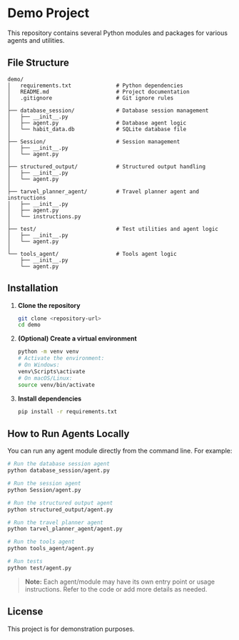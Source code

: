 # Demo Project


This repository contains several Python modules and packages for various agents and utilities.

## File Structure

```
demo/
│   requirements.txt              # Python dependencies
│   README.md                     # Project documentation
│   .gitignore                    # Git ignore rules
│
├── database_session/             # Database session management
│   ├── __init__.py
│   ├── agent.py                  # Database agent logic
│   └── habit_data.db             # SQLite database file
│
├── Session/                      # Session management
│   ├── __init__.py
│   └── agent.py
│
├── structured_output/            # Structured output handling
│   ├── __init__.py
│   └── agent.py
│
├── tarvel_planner_agent/         # Travel planner agent and instructions
│   ├── __init__.py
│   ├── agent.py
│   └── instructions.py
│
├── test/                         # Test utilities and agent logic
│   ├── __init__.py
│   └── agent.py
│
└── tools_agent/                  # Tools agent logic
    ├── __init__.py
    └── agent.py
```


## Installation

1. **Clone the repository**
   ```bash
   git clone <repository-url>
   cd demo
   ```

2. **(Optional) Create a virtual environment**
   ```bash
   python -m venv venv
   # Activate the environment:
   # On Windows:
   venv\Scripts\activate
   # On macOS/Linux:
   source venv/bin/activate
   ```

3. **Install dependencies**
   ```bash
   pip install -r requirements.txt
   ```

## How to Run Agents Locally

You can run any agent module directly from the command line. For example:

```bash
# Run the database session agent
python database_session/agent.py

# Run the session agent
python Session/agent.py

# Run the structured output agent
python structured_output/agent.py

# Run the travel planner agent
python tarvel_planner_agent/agent.py

# Run the tools agent
python tools_agent/agent.py

# Run tests
python test/agent.py
```

> **Note:** Each agent/module may have its own entry point or usage instructions. Refer to the code or add more details as needed.

## License

This project is for demonstration purposes.

